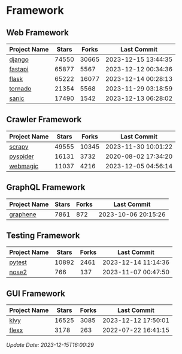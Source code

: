 # Framework

## Web Framework
| Project Name | Stars | Forks | Last Commit |
| ------------ | ----- | ----- | ----------- |
| [django](https://github.com/django/django) | 74550 | 30665 | 2023-12-15 13:44:35 |
| [fastapi](https://github.com/tiangolo/fastapi) | 65877 | 5567 | 2023-12-12 00:34:36 |
| [flask](https://github.com/pallets/flask) | 65222 | 16077 | 2023-12-14 00:28:13 |
| [tornado](https://github.com/tornadoweb/tornado) | 21354 | 5568 | 2023-11-29 03:18:59 |
| [sanic](https://github.com/sanic-org/sanic) | 17490 | 1542 | 2023-12-13 06:28:02 |

## Crawler Framework
| Project Name | Stars | Forks | Last Commit |
| ------------ | ----- | ----- | ----------- |
| [scrapy](https://github.com/scrapy/scrapy) | 49555 | 10345 | 2023-11-30 10:01:22 |
| [pyspider](https://github.com/binux/pyspider) | 16131 | 3732 | 2020-08-02 17:34:20 |
| [webmagic](https://github.com/code4craft/webmagic) | 11037 | 4216 | 2023-12-05 04:56:14 |

## GraphQL Framework
| Project Name | Stars | Forks | Last Commit |
| ------------ | ----- | ----- | ----------- |
| [graphene](https://github.com/graphql-python/graphene) | 7861 | 872 | 2023-10-06 20:15:26 |

## Testing Framework
| Project Name | Stars | Forks | Last Commit |
| ------------ | ----- | ----- | ----------- |
| [pytest](https://github.com/pytest-dev/pytest) | 10892 | 2461 | 2023-12-14 11:14:36 |
| [nose2](https://github.com/nose-devs/nose2) | 766 | 137 | 2023-11-07 00:47:50 |

## GUI Framework
| Project Name | Stars | Forks | Last Commit |
| ------------ | ----- | ----- | ----------- |
| [kivy](https://github.com/kivy/kivy) | 16525 | 3085 | 2023-12-12 17:50:01 |
| [flexx](https://github.com/flexxui/flexx) | 3178 | 263 | 2022-07-22 16:41:15 |

*Update Date: 2023-12-15T16:00:29*